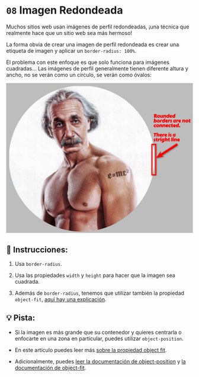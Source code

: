 # `08` Imagen Redondeada

Muchos sitios web usan imágenes de perfil redondeadas, ¡una técnica que realmente hace que un sitio web sea más hermoso!

La forma obvia de crear una imagen de perfil redondeada es crear una etiqueta de imagen y aplicar un `border-radius: 100%`. 

El problema con este enfoque es que solo funciona para imágenes cuadradas... Las imágenes de perfil generalmente tienen diferente altura y ancho, no se verán como un círculo, se verán como óvalos:

![Example Image](../../.learn/assets/08-1.png?raw=true)

## 📝 Instrucciones:

1. Usa `border-radius`.

2. Usa las propiedades `width` y `height` para hacer que la imagen sea cuadrada.

3. Además de `border-radius`, tenemos que utilizar también la propiedad `object-fit`, [aquí hay una explicación](https://www.loom.com/share/15186e456dfd4741887997af40325721).

## 💡 Pista:

+ Si la imagen es más grande que su contenedor y quieres centrarla o enfocarte en una zona en particular, puedes utilizar `object-position`.

+ En este artículo puedes leer más [sobre la propiedad object fit](https://css-tricks.com/on-object-fit-and-object-position/).

+ Adicionalmente, puedes [leer la documentación de object-position](https://developer.mozilla.org/en-US/docs/Web/CSS/object-position) y [la documentación de object-fit](https://developer.mozilla.org/en-US/docs/Web/CSS/object-fit).
